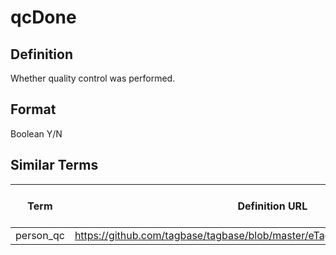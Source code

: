 # qcDone

## Definition 
Whether quality control was performed. 

## Format
Boolean Y/N

## Similar Terms 
|Term|Definition URL|Source Vocabulary Publisher/Creator|
|----|----------|-----------------|
|person_qc|https://github.com/tagbase/tagbase/blob/master/eTagMetadataInventory.csv#L138|Tagbase|

 